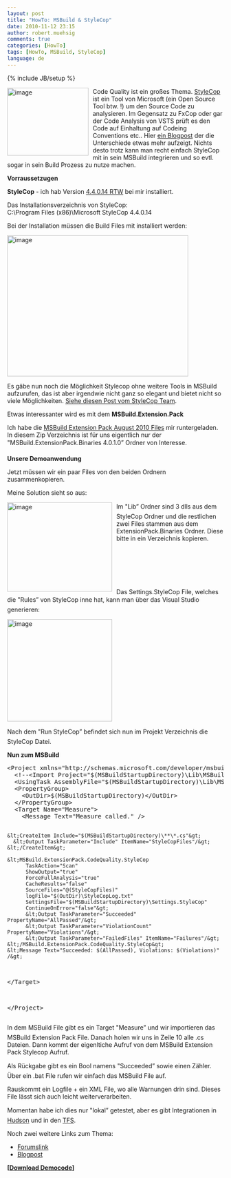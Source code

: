 ```yaml
---
layout: post
title: "HowTo: MSBuild & StyleCop"
date: 2010-11-12 23:15
author: robert.muehsig
comments: true
categories: [HowTo]
tags: [HowTo, MSBuild, StyleCop]
language: de
---
```

{% include JB/setup %}
<p><a href="{{BASE_PATH}}/assets/wp-images-de/image1098.png"><img style="border-bottom: 0px; border-left: 0px; margin: 0px 10px 0px 0px; display: inline; border-top: 0px; border-right: 0px" title="image" border="0" alt="image" align="left" src="{{BASE_PATH}}/assets/wp-images-de/image_thumb280.png" width="189" height="157" /></a> </p>  <p>Code Quality ist ein großes Thema. <a href="http://stylecop.codeplex.com/">StyleCop</a> ist ein Tool von Microsoft (ein Open Source Tool btw. !) um den Source Code zu analysieren. Im Gegensatz zu FxCop oder gar der Code Analysis von VSTS prüft es den Code auf Einhaltung auf Codeing Conventions etc.. Hier <a href="http://blogs.msdn.com/b/bharry/archive/2008/07/19/clearing-up-confusion.aspx">ein Blogpost</a> der die Unterschiede etwas mehr aufzeigt. Nichts desto trotz kann man recht einfach StyleCop mit in sein MSBuild integrieren und so evtl. sogar in sein Build Prozess zu nutze machen.</p>  <p><strong>Vorraussetzugen</strong></p>  <p><strong>StyleCop</strong> - ich hab Version <a href="http://stylecop.codeplex.com/releases/view/44839">4.4.0.14 RTW</a> bei mir installiert.</p>  <p>Das Installationsverzeichnis von StyleCop:    <br />C:\Program Files (x86)\Microsoft StyleCop 4.4.0.14</p>  <p>Bei der Installation müssen die Build Files mit installiert werden:</p>  <p><a href="{{BASE_PATH}}/assets/wp-images-de/image1099.png"><img style="border-bottom: 0px; border-left: 0px; display: inline; border-top: 0px; border-right: 0px" title="image" border="0" alt="image" src="{{BASE_PATH}}/assets/wp-images-de/image_thumb281.png" width="421" height="327" /></a> </p>  <p>Es gäbe nun noch die Möglichkeit Stylecop ohne weitere Tools in MSBuild aufzurufen, das ist aber irgendwie nicht ganz so elegant und bietet nicht so viele Möglichkeiten. <a href="http://blogs.msdn.com/b/sourceanalysis/archive/2008/05/24/source-analysis-msbuild-integration.aspx">Siehe diesen Post vom StyleCop Team</a>.</p>  <p>Etwas interessanter wird es mit dem <strong>MSBuild.Extension.Pack</strong></p>  <p>Ich habe die <a href="http://msbuildextensionpack.codeplex.com/releases/view/46020">MSBuild Extension Pack August 2010 Files</a> mir runtergeladen. In diesem Zip Verzeichnis ist für uns eigentlich nur der "MSBuild.ExtensionPack.Binaries 4.0.1.0” Ordner von Interesse. </p>  <p><strong>Unsere Demoanwendung</strong></p>  <p>Jetzt müssen wir ein paar Files von den beiden Ordnern zusammenkopieren.</p>  <p>Meine Solution sieht so aus:</p>  <p><a href="{{BASE_PATH}}/assets/wp-images-de/image1100.png"><img style="border-bottom: 0px; border-left: 0px; margin: 0px 10px 0px 0px; display: inline; border-top: 0px; border-right: 0px" title="image" border="0" alt="image" align="left" src="{{BASE_PATH}}/assets/wp-images-de/image_thumb282.png" width="244" height="207" /></a> </p>  <p>Im "Lib” Ordner sind 3 dlls aus dem StyleCop Ordner und die restlichen zwei Files stammen aus dem ExtensionPack.Binaries Ordner. Diese bitte in ein Verzeichnis kopieren.</p>  <p>&#160;</p>  <p>&#160;</p>  <p>&#160;</p>  <p>Das Settings.StyleCop File, welches die "Rules” von StyleCop inne hat, kann man über das Visual Studio generieren:</p>  <p></p>  <p><a href="{{BASE_PATH}}/assets/wp-images-de/image1101.png"><img style="border-bottom: 0px; border-left: 0px; display: inline; border-top: 0px; border-right: 0px" title="image" border="0" alt="image" src="{{BASE_PATH}}/assets/wp-images-de/image_thumb283.png" width="244" height="237" /></a> </p>  <p>Nach dem "Run StyleCop” befindet sich nun im Projekt Verzeichnis die StyleCop Datei. </p>  <p><strong>Nun zum MSBuild</strong></p>  <div style="padding-bottom: 0px; margin: 0px; padding-left: 0px; padding-right: 0px; display: inline; float: none; padding-top: 0px" id="scid:812469c5-0cb0-4c63-8c15-c81123a09de7:589e34b3-8d27-452d-96b9-4f69ccca1fc1" class="wlWriterEditableSmartContent"><pre name="code" class="c#">&lt;Project xmlns="http://schemas.microsoft.com/developer/msbuild/2003" DefaultTargets="Measure"&gt;
  &lt;!--&lt;Import Project="$(MSBuildStartupDirectory)\Lib\MSBuild.ExtensionPack.tasks"/&gt;--&gt;
  &lt;UsingTask AssemblyFile="$(MSBuildStartupDirectory)\Lib\MSBuild.ExtensionPack.StyleCop.dll" TaskName="MSBuild.ExtensionPack.CodeQuality.StyleCop"/&gt;
  &lt;PropertyGroup&gt;
    &lt;OutDir&gt;$(MSBuildStartupDirectory)&lt;/OutDir&gt;
  &lt;/PropertyGroup&gt;
  &lt;Target Name="Measure"&gt;
    &lt;Message Text="Measure called." /&gt;

    &lt;CreateItem Include="$(MSBuildStartupDirectory)\**\*.cs"&gt;
      &lt;Output TaskParameter="Include" ItemName="StyleCopFiles"/&gt;
    &lt;/CreateItem&gt;
    
    &lt;MSBuild.ExtensionPack.CodeQuality.StyleCop
          TaskAction="Scan"
          ShowOutput="true"
          ForceFullAnalysis="true"
          CacheResults="false"
          SourceFiles="@(StyleCopFiles)"
          logFile="$(OutDir)\StyleCopLog.txt"
          SettingsFile="$(MSBuildStartupDirectory)\Settings.StyleCop"
          ContinueOnError="false"&gt;
          &lt;Output TaskParameter="Succeeded" PropertyName="AllPassed"/&gt;
          &lt;Output TaskParameter="ViolationCount" PropertyName="Violations"/&gt;
          &lt;Output TaskParameter="FailedFiles" ItemName="Failures"/&gt;
    &lt;/MSBuild.ExtensionPack.CodeQuality.StyleCop&gt;
    &lt;Message Text="Succeeded: $(AllPassed), Violations: $(Violations)" /&gt;
  &lt;/Target&gt;

&lt;/Project&gt;
</pre></div>

<p></p>

<p>In dem MSBuild File gibt es ein Target "Measure” und wir importieren das MSBuild Extension Pack File. Danach holen wir uns in Zeile 10 alle .cs Dateien. Dann kommt der eigenltiche Aufruf von dem MSBuild Extension Pack Stylecop Aufruf. </p>

<p>Als Rückgabe gibt es ein Bool namens "Succeeded” sowie einen Zähler. Über ein .bat File rufen wir einfach das MSBuild File auf.</p>

<p>Rauskommt ein Logfile + ein XML File, wo alle Warnungen drin sind. Dieses File lässt sich auch leicht weiterverarbeiten.</p>

<p>Momentan habe ich dies nur "lokal” getestet, aber es gibt Integrationen in <a href="http://redsolo.blogspot.com/2008/05/hudson-adds-support-for-stylecop.html">Hudson</a> und in den <a href="http://msmvps.com/blogs/rfennell/archive/2008/10/15/using-stylecop-in-tfs-team-build.aspx">TFS</a>.</p>

<p>Noch zwei weitere Links zum Thema:</p>

<ul>
  <li><a href="http://social.msdn.microsoft.com/Forums/en/msbuild/thread/016e4856-ec53-4406-8897-29908d32e905">Forumslink</a></li>

  <li><a href="http://blog.newagesolution.net/2008/07/how-to-use-stylecop-and-msbuild-and.html">Blogpost</a></li>
</ul>

<p><strong>[</strong><a href="{{BASE_PATH}}/assets/files/democode/msbuildcodequalitystylecop/msbuildcodequalitystylecop.zip"><strong>Download Democode</strong></a><strong>]</strong></p>
